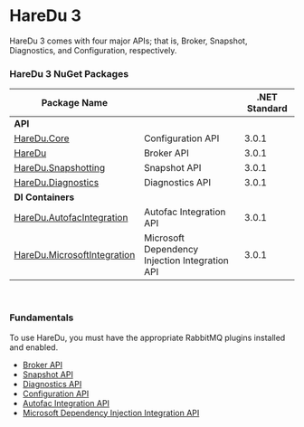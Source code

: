 # HareDu 3

HareDu 3 comes with four major APIs; that is, Broker, Snapshot, Diagnostics, and Configuration, respectively.

### HareDu 3 NuGet Packages

| Package Name |  | .NET Standard |
|---| --- | --- |
| **API** |  |  |
| [HareDu.Core](https://www.nuget.org/packages/HareDu.Core/) | Configuration API | 3.0.1 |
| [HareDu](https://www.nuget.org/packages/HareDu/) | Broker API | 3.0.1 |
| [HareDu.Snapshotting](https://www.nuget.org/packages/HareDu.Snapshotting/) | Snapshot API | 3.0.1 |
| [HareDu.Diagnostics](https://www.nuget.org/packages/HareDu.Diagnostics/) | Diagnostics API | 3.0.1 |
| **DI Containers** | | |
| [HareDu.AutofacIntegration](https://www.nuget.org/packages/HareDu.AutofacIntegration/) | Autofac Integration API | 3.0.1 |
| [HareDu.MicrosoftIntegration](https://www.nuget.org/packages/HareDu.MicrosoftIntegration/) | Microsoft Dependency Injection Integration API| 3.0.1 |

<br>

### Fundamentals
To use HareDu, you must have the appropriate RabbitMQ plugins installed and enabled.

- [Broker API](https://github.com/ahives/HareDu3/blob/master/docs/broker-api.md)
- [Snapshot API](https://github.com/ahives/HareDu3/blob/master/docs/snapshot-api.md)
- [Diagnostics API](https://github.com/ahives/HareDu3/blob/master/docs/diagnostics-api.md)
- [Configuration API](https://github.com/ahives/HareDu3/blob/master/docs/configuration.md)
- [Autofac Integration API](https://github.com/ahives/HareDu3/blob/master/docs/autofac-integration.md)
- [Microsoft Dependency Injection Integration API](https://github.com/ahives/HareDu3/blob/master/docs/core-integration.md)

